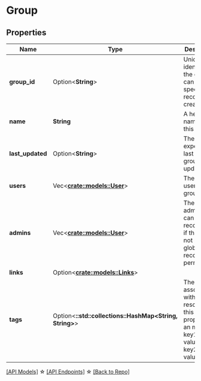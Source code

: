 # Group

## Properties

Name | Type | Description | Notes
------------ | ------------- | ------------- | -------------
**group_id** | Option<**String**> | Unique identifier for the groupId, can be specified on record creation. | [optional]
**name** | **String** | A helpful name for this record | 
**last_updated** | Option<**String**> | The expected last time the group was updated | [optional][readonly]
**users** | Vec<**[crate::models::User](User.md)**> | The list of users in this group | 
**admins** | Vec<**[crate::models::User](User.md)**> | The list of admins that can edit this record even if they do not have global record edit permissions. | 
**links** | Option<[**crate::models::Links**](Links.md)> |  |
**tags** | Option<**::std::collections::HashMap<String, String>**> | The tags associated with this resource, this property is an map. { key1: value1, key2: value2 } | [optional]

[[API Models]](./README.md#documentation-for-models) ☆ [[API Endpoints]](./README.md#documentation-for-api-endpoints) ☆ [[Back to Repo]](./README.md)


